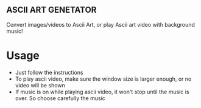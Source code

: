 ## ASCII ART GENETATOR
Convert images/videos to Ascii Art, or play Ascii art video with background music!

# Usage
* Just follow the instructions
* To play ascii video, make sure the window size is larger enough, or no video will be shown
* If music is on while playing ascii video, it won't stop until the music is over. So choose carefully the music